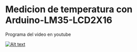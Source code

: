 # Medicion de temperatura con Arduino-LM35-LCD2X16

Programa del video en youtube

[![Alt text](https://img.youtube.com/vi/c6Omj78oojo/0.jpg)](https://www.youtube.com/watch?v=c6Omj78oojo)

